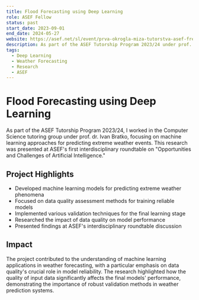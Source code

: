 ```yaml
---
title: Flood Forecasting using Deep Learning
role: ASEF Fellow
status: past
start_date: 2023-09-01
end_date: 2024-05-27
website: https://asef.net/sl/event/prva-okrogla-miza-tutorstva-asef-frenk-dragar/
description: As part of the ASEF Tutorship Program 2023/24 under prof. dr. Ivan Bratko's Computer Science group, I researched and developed machine learning approaches for predicting extreme weather events. The work focused on data quality assessment and model validation methods for reliable weather forecasting.
tags:
  - Deep Learning
  - Weather Forecasting
  - Research
  - ASEF
---
```


# Flood Forecasting using Deep Learning

As part of the ASEF Tutorship Program 2023/24, I worked in the Computer Science tutoring group under prof. dr. Ivan Bratko, focusing on machine learning approaches for predicting extreme weather events. This research was presented at ASEF's first interdisciplinary roundtable on "Opportunities and Challenges of Artificial Intelligence."

## Project Highlights

- Developed machine learning models for predicting extreme weather phenomena
- Focused on data quality assessment methods for training reliable models
- Implemented various validation techniques for the final learning stage
- Researched the impact of data quality on model performance
- Presented findings at ASEF's interdisciplinary roundtable discussion

## Impact

The project contributed to the understanding of machine learning applications in weather forecasting, with a particular emphasis on data quality's crucial role in model reliability. The research highlighted how the quality of input data significantly affects the final models' performance, demonstrating the importance of robust validation methods in weather prediction systems. 